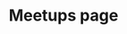 ---
title: Meetups page
description: We host meetups
hero:
  title: Meetups
  tagline: We host keyboard meetups around Finland
  image:
    alt: A glittering, brightly colored logo
    file: ../../../assets/siili_meetup.jpg

sidebar:
  label: Meetups
  order: 1
  hidden: true
---